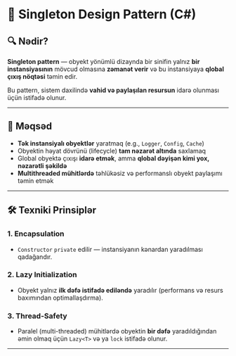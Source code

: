# 🧩 Singleton Design Pattern (C#)

## 🔍 Nədir?

**Singleton pattern** — obyekt yönümlü dizaynda bir sinifin yalnız **bir instansiyasının** mövcud olmasına **zəmanət verir** və bu instansiyaya **qlobal çıxış nöqtəsi** təmin edir.

Bu pattern, sistem daxilində **vahid və paylaşılan resursun** idarə olunması üçün istifadə olunur.

---

## 🎯 Məqsəd

- **Tək instansiyalı obyektlər** yaratmaq (e.g., `Logger`, `Config`, `Cache`)
- Obyektin həyat dövrünü (lifecycle) **tam nəzarət altında** saxlamaq
- Global obyektə çıxışı **idarə etmək**, amma **qlobal dəyişən kimi yox, nəzarətli şəkildə**
- **Multithreaded mühitlərdə** təhlükəsiz və performanslı obyekt paylaşımı təmin etmək

---

## 🛠 Texniki Prinsiplər

### 1. **Encapsulation**
- `Constructor` `private` edilir — instansiyanın kənardan yaradılması qadağandır.

### 2. **Lazy Initialization**
- Obyekt yalnız **ilk dəfə istifadə ediləndə** yaradılır (performans və resurs baxımından optimallaşdırma).

### 3. **Thread-Safety**
- Paralel (multi-threaded) mühitlərdə obyektin **bir dəfə** yaradıldığından əmin olmaq üçün `Lazy<T>` və ya `lock` istifadə olunur.

---
